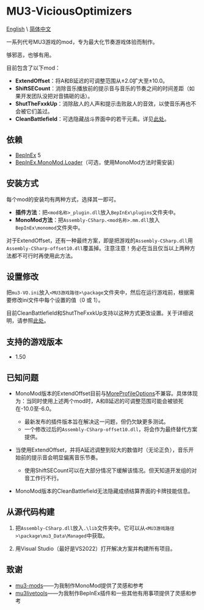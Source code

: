 # MU3-ViciousOptimizers

[English](README.md) \\
[简体中文](README_zh-hans.md)

一系列代号MU3游戏的mod，专为最大化节奏游戏体验而制作。

够邪恶，也够有用。

目前包含了以下mod：

+ **ExtendOffset**：将A和B延迟的可调整范围从±2.0扩大至±10.0。
+ **ShiftSECount**：消除音乐播放前的提示音与音乐的节奏之间的时间差距（如果开发团队没把对音搞砸的话）。
+ **ShutTheFxxkUp**：消除敌人的人声和提示击败敌人的音效，以使音乐再也不会被它们盖过。
+ **CleanBattlefield**：可选隐藏战斗界面中的若干元素。详见[此处](doc/IniSpecification_zh-hans.md)。

## 依赖

+ [BepInEx](https://github.com/BepInEx/BepInEx) 5
+ [BepInEx.MonoMod.Loader](https://github.com/BepInEx/BepInEx.MonoMod.Loader)（可选，使用MonoMod方法时需安装）

## 安装方式

每个mod的安装均有两种方式，选择其一即可。

+ **插件方法**：把`<mod名称>_plugin.dll`放入`BepInEx\plugins`文件夹中。
+ **MonoMod方法**：把`Assembly-CSharp.<mod名称>.mm.dll`放入`BepInEx\monomod`文件夹中。

对于ExtendOffset，还有一种最终方案，即是把游戏的`Assembly-CSharp.dll`用`Assembly-CSharp-offset10.dll`覆盖掉。注意注意！务必在当且仅当以上两种方法都不可行时再使用此方法。

## 设置修改

把`mu3-VO.ini`放入`<MU3游戏路径>\package`文件夹中，然后在运行游戏前，根据需要修改ini文件中每个设置的值（0 或 1）。

目前CleanBattlefield和ShutTheFxxkUp支持以这种方式更改设置。关于详细说明，请参照[此处](doc/IniSpecification_zh-hans.md)。

## 支持的游戏版本

+ 1.50

## 已知问题

+ MonoMod版本的ExtendOffset目前与[MoreProfileOptions](https://www.rainycolor.org/package/7EVENDAYSHOLIDAYS/MoreProfileOptions/)不兼容。具体体现为：当同时使用上述两个mod时，A和B延迟的可调整范围可能会被锁死在-10.0至-6.0。
  + 最新发布的插件版本旨在解决这一问题，但仍欠缺更多测试。
  + 一个修改过后的`Assembly-CSharp-offset10.dll`，将会作为最终替代方案提供。

+ 当使用ExtendOffset，并将A延迟调整到较大的数值时（无论正负），音乐开始前的提示音会明显偏离音乐节奏。
  + 使用ShiftSECount可以在大部分情况下缓解该情况。但天知道开发组的对音工作行不行。

+ MonoMod版本的CleanBattlefield无法隐藏成绩结算界面的卡牌技能信息。

## 从源代码构建

1. 把`Assembly-CSharp.dll`放入`.\lib`文件夹中。它可以从`<MU3游戏路径>\package\mu3_Data\Managed`中获取。

2. 用Visual Studio（最好是VS2022）打开解决方案并构建所有项目。

## 致谢

+ [mu3-mods](https://gitea.tendokyu.moe/akanyan/mu3-mods)——为我制作MonoMod提供了灵感和参考
+ [mu3livetools](https://github.com/r-value/mu3livetools)——为我制作BepInEx插件和一些其他有用事项提供了灵感和参考

